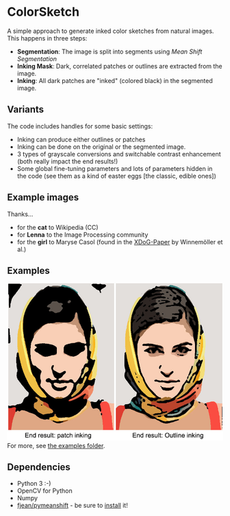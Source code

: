# ColorSketch
A simple approach to generate inked color sketches from natural images. This happens in three steps:
* **Segmentation**: The image is split into segments using *Mean Shift Segmentation*
* **Inking Mask**: Dark, correlated patches or outlines are extracted from the image.
* **Inking**: All dark patches are "inked" (colored black) in the segmented image.

## Variants
The code includes handles for some basic settings:
* Inking can produce either outlines or patches
* Inking can be done on the original or the segmented image.
* 3 types of grayscale conversions and switchable contrast enhancement (both really impact the end results!)
* Some global fine-tuning parameters and lots of parameters hidden in the code (see them as a kind of easter eggs [the classic, edible ones])

## Example images
Thanks...
* for the **cat** to Wikipedia (CC)
* for **Lenna** to the Image Processing community
* for the **girl** to Maryse Casol (found in the [XDoG-Paper](http://www.kyprianidis.com/p/cag2012/winnemoeller-cag2012.pdf) by Winnemöller et al.)

## Examples
![Results](https://github.com/Kruemelkatze/ColorSketch/blob/master/examples/results.jpg?raw=true)
For more, see [the examples folder](https://github.com/Kruemelkatze/ColorSketch/tree/master/examples).

## Dependencies
* Python 3 :-)
* OpenCV for Python
* Numpy
* [fjean/pymeanshift](https://github.com/fjean/pymeanshift) - be sure to [install](https://github.com/fjean/pymeanshift/wiki/Install) it!
